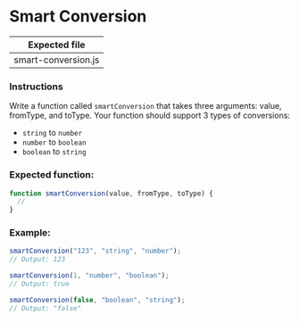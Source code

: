 # Smart Conversion

| Expected file       |
| ------------------- |
| smart-conversion.js |

### Instructions

Write a function called `smartConversion` that takes three arguments: value, fromType, and toType.
Your function should support 3 types of conversions:

- `string` to `number`
- `number` to `boolean`
- `boolean` to `string`

### Expected function:

```js
function smartConversion(value, fromType, toType) {
  //
}
```

### Example:

```js
smartConversion("123", "string", "number");
// Output: 123

smartConversion(1, "number", "boolean");
// Output: true

smartConversion(false, "boolean", "string");
// Output: "false"
```
